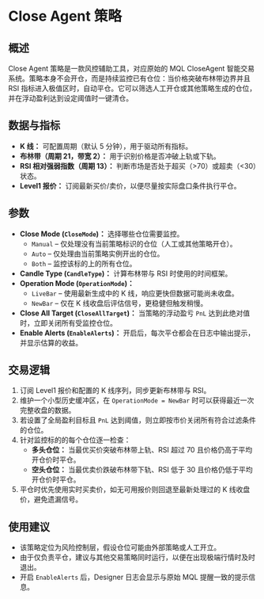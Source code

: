 # Close Agent 策略

## 概述
Close Agent 策略是一款风控辅助工具，对应原始的 MQL CloseAgent 智能交易系统。策略本身不会开仓，而是持续监控已有仓位：当价格突破布林带边界并且 RSI 指标进入极值区时，自动平仓。它可以筛选人工开仓或其他策略生成的仓位，并在浮动盈利达到设定阈值时一键清仓。

## 数据与指标
- **K 线：** 可配置周期（默认 5 分钟），用于驱动所有指标。
- **布林带（周期 21，带宽 2）：** 用于识别价格是否冲破上轨或下轨。
- **RSI 相对强弱指数（周期 13）：** 判断市场是否处于超买（>70）或超卖（<30）状态。
- **Level1 报价：** 订阅最新买价/卖价，以便尽量按实际盘口条件执行平仓。

## 参数
- **Close Mode (`CloseMode`)：** 选择哪些仓位需要监控。
  - `Manual` – 仅处理没有当前策略标识的仓位（人工或其他策略开仓）。
  - `Auto` – 仅处理由当前策略实例开出的仓位。
  - `Both` – 监控该标的上的所有仓位。
- **Candle Type (`CandleType`)：** 计算布林带与 RSI 时使用的时间框架。
- **Operation Mode (`OperationMode`)：**
  - `LiveBar` – 使用最新生成中的 K 线，响应更快但数据可能尚未收盘。
  - `NewBar` – 仅在 K 线收盘后评估信号，更稳健但触发稍慢。
- **Close All Target (`CloseAllTarget`)：** 当策略的浮动盈亏 `PnL` 达到此绝对值时，立即关闭所有受监控仓位。
- **Enable Alerts (`EnableAlerts`)：** 开启后，每次平仓都会在日志中输出提示，并显示估算的收益。

## 交易逻辑
1. 订阅 Level1 报价和配置的 K 线序列，同步更新布林带与 RSI。
2. 维护一个小型历史缓冲区，在 `OperationMode = NewBar` 时可以获得最近一次完整收盘的数据。
3. 若设置了全局盈利目标且 `PnL` 达到阈值，则立即按市价关闭所有符合过滤条件的仓位。
4. 针对监控标的的每个仓位逐一检查：
   - **多头仓位：** 当最优买价突破布林带上轨、RSI 超过 70 且价格仍高于平均开仓价时平仓。
   - **空头仓位：** 当最优卖价跌破布林带下轨、RSI 低于 30 且价格仍低于平均开仓价时平仓。
5. 平仓时优先使用实时买卖价，如无可用报价则回退至最新处理过的 K 线收盘价，避免遗漏信号。

## 使用建议
- 该策略定位为风险控制层，假设仓位可能由外部策略或人工开立。
- 由于仅负责平仓，建议与其他交易策略同时运行，以便在出现极端行情时及时退出。
- 开启 `EnableAlerts` 后，Designer 日志会显示与原始 MQL 提醒一致的提示信息。
